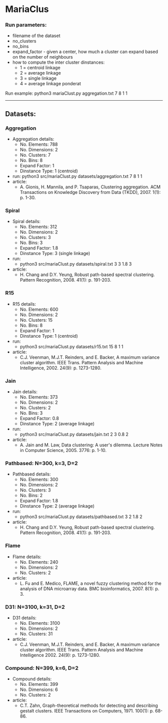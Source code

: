 # MariaClus

### Run parameters:
* filename of the dataset
* no_clusters
* no_bins
* expand_factor - given a center, how much a cluster can expand based on the number of neighbours
* how to compute the inter cluster dinstances:
	* 1 = centroid linkage
	* 2 = average linkage
	* 3 = single linkage
	* 4 = average linkage ponderat

Run example: python3 mariaClust.py aggregation.txt 7 8 1 1

-------------------------------------------------------------------------------------------------

## Datasets:

### Aggregation
* Aggregation details: 
	* No. Elements: 788
	* No. Dimensions: 2
	* No. Clusters: 7
	* No. Bins: 8
	* Expand Factor: 1 
	* Dinstance Type: 1 (centroid)
* run:
	python3 src/mariaClust.py datasets/aggregation.txt 7 8 1 1
* article:
	* A. Gionis, H. Mannila, and P. Tsaparas, Clustering aggregation. ACM Transactions on Knowledge Discovery from Data (TKDD), 2007. 1(1): p. 1-30.

### Spiral
* Spiral details: 
	* No. Elements: 312
	* No. Dimensions: 2
	* No. Clusters: 3
	* No. Bins: 3
	* Expand Factor: 1.8 
	* Dinstance Type: 3 (single linkage)
* run:
	* python3 src/mariaClust.py datasets/spiral.txt 3 3 1.8 3
* article:
	* H. Chang and D.Y. Yeung, Robust path-based spectral clustering. Pattern Recognition, 2008. 41(1): p. 191-203. 

### R15
* R15 details: 
	* No. Elements: 600
	* No. Dimensions: 2
	* No. Clusters: 15
	* No. Bins: 8
	* Expand Factor: 1
	* Dinstance Type: 1 (centroid)
* run:
	* python3 src/mariaClust.py datasets/r15.txt 15 8 1 1
* article:
	* C.J. Veenman, M.J.T. Reinders, and E. Backer, A maximum variance cluster algorithm. IEEE Trans. Pattern Analysis and Machine Intelligence, 2002. 24(9): p. 1273-1280. 

### Jain
* Jain details: 
	* No. Elements: 373
	* No. Dimensions: 2
	* No. Clusters: 2
	* No. Bins: 3
	* Expand Factor: 0.8
	* Dinstance Type: 2 (average linkage)
* run:
	* python3 src/mariaClust.py datasets/jain.txt 2 3 0.8 2
* article:
	* A. Jain and M. Law, Data clustering: A user's dilemma. Lecture Notes in Computer Science, 2005. 3776: p. 1-10. 

### Pathbased: N=300, k=3, D=2 
* Pathbased details: 
	* No. Elements: 300
	* No. Dimensions: 2
	* No. Clusters: 3
	* No. Bins: 2
	* Expand Factor: 1.8
	* Dinstance Type: 2 (average linkage)
* run:
	* python3 src/mariaClust.py datasets/pathbased.txt 3 2 1.8 2
* article:
	* H. Chang and D.Y. Yeung, Robust path-based spectral clustering. Pattern Recognition, 2008. 41(1): p. 191-203. 

### Flame
* Flame details:
	* No. Elements: 240
	* No. Dimensions: 2
	* No. Clusters: 2
* article:
	* L. Fu and E. Medico, FLAME, a novel fuzzy clustering method for the analysis of DNA microarray data. BMC bioinformatics, 2007. 8(1): p. 3. 

### D31: N=3100, k=31, D=2 
* D31 details:
	* No. Elements: 3100
	* No. Dimensions: 2
	* No. Clusters: 31
* article:
	* C.J. Veenman, M.J.T. Reinders, and E. Backer, A maximum variance cluster algorithm. IEEE Trans. Pattern Analysis and Machine Intelligence 2002. 24(9): p. 1273-1280. 

### Compound: N=399, k=6, D=2 
* Compound details:
	* No. Elements: 399
	* No. Dimensions: 6
	* No. Clusters: 2
* article:
	* C.T. Zahn, Graph-theoretical methods for detecting and describing gestalt clusters. IEEE Transactions on Computers, 1971. 100(1): p. 68-86. 

